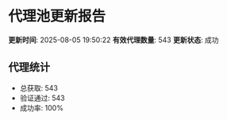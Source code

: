 # 代理池更新报告

**更新时间**: 2025-08-05 19:50:22
**有效代理数量**: 543
**更新状态**:  成功

## 代理统计
- 总获取: 543
- 验证通过: 543
- 成功率: 100%
